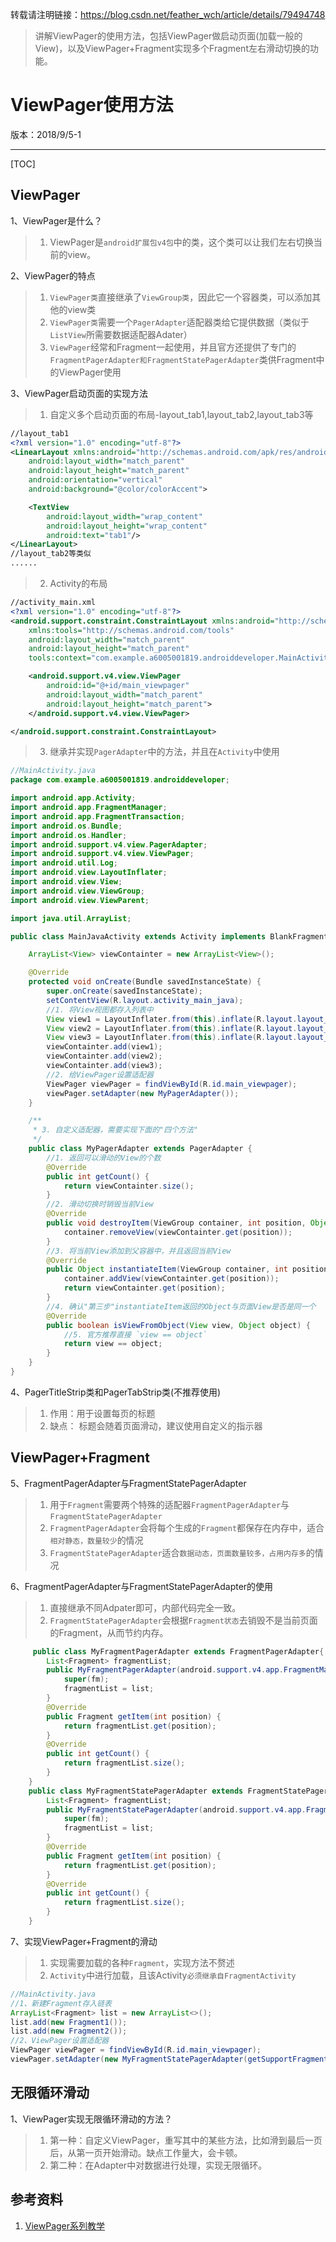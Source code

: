 转载请注明链接：https://blog.csdn.net/feather_wch/article/details/79494748

>讲解ViewPager的使用方法，包括ViewPager做启动页面(加载一般的View)，以及ViewPager+Fragment实现多个Fragment左右滑动切换的功能。

# ViewPager使用方法

版本：2018/9/5-1

---

[TOC]

## ViewPager

1、ViewPager是什么？
>1. ViewPager是`android扩展包v4包`中的类，这个类可以让我们左右切换当前的view。

2、ViewPager的特点
>1. `ViewPager类`直接继承了`ViewGroup类`，因此它一个容器类，可以添加其他的view类
>1. `ViewPager类`需要一个`PagerAdapter`适配器类给它提供数据（类似于`ListView`所需要数据适配器Adater）
>1. `ViewPager`经常和Fragment一起使用，并且官方还提供了专门的`FragmentPagerAdapter和FragmentStatePagerAdapter`类供Fragment中的ViewPager使用

3、ViewPager启动页面的实现方法
>1. 自定义多个启动页面的布局-layout_tab1,layout_tab2,layout_tab3等
```xml
//layout_tab1
<?xml version="1.0" encoding="utf-8"?>
<LinearLayout xmlns:android="http://schemas.android.com/apk/res/android"
    android:layout_width="match_parent"
    android:layout_height="match_parent"
    android:orientation="vertical"
    android:background="@color/colorAccent">

    <TextView
        android:layout_width="wrap_content"
        android:layout_height="wrap_content"
        android:text="tab1"/>
</LinearLayout>
//layout_tab2等类似
......
```
>2. Activity的布局
```xml
//activity_main.xml
<?xml version="1.0" encoding="utf-8"?>
<android.support.constraint.ConstraintLayout xmlns:android="http://schemas.android.com/apk/res/android"
    xmlns:tools="http://schemas.android.com/tools"
    android:layout_width="match_parent"
    android:layout_height="match_parent"
    tools:context="com.example.a6005001819.androiddeveloper.MainActivity">

    <android.support.v4.view.ViewPager
        android:id="@+id/main_viewpager"
        android:layout_width="match_parent"
        android:layout_height="match_parent">
    </android.support.v4.view.ViewPager>

</android.support.constraint.ConstraintLayout>
```
>3. 继承并实现`PagerAdapter`中的方法，并且在`Activity`中使用
```java
//MainActivity.java
package com.example.a6005001819.androiddeveloper;

import android.app.Activity;
import android.app.FragmentManager;
import android.app.FragmentTransaction;
import android.os.Bundle;
import android.os.Handler;
import android.support.v4.view.PagerAdapter;
import android.support.v4.view.ViewPager;
import android.util.Log;
import android.view.LayoutInflater;
import android.view.View;
import android.view.ViewGroup;
import android.view.ViewParent;

import java.util.ArrayList;

public class MainJavaActivity extends Activity implements BlankFragment.onFragmentInteractionListerner{

    ArrayList<View> viewContainter = new ArrayList<View>();

    @Override
    protected void onCreate(Bundle savedInstanceState) {
        super.onCreate(savedInstanceState);
        setContentView(R.layout.activity_main_java);
        //1. 将View视图都存入列表中
        View view1 = LayoutInflater.from(this).inflate(R.layout.layout_tab1, null);
        View view2 = LayoutInflater.from(this).inflate(R.layout.layout_tab2, null);
        View view3 = LayoutInflater.from(this).inflate(R.layout.layout_tab3, null);
        viewContainter.add(view1);
        viewContainter.add(view2);
        viewContainter.add(view3);
        //2. 给ViewPager设置适配器
        ViewPager viewPager = findViewById(R.id.main_viewpager);
        viewPager.setAdapter(new MyPagerAdapter());
    }

    /**
     * 3. 自定义适配器，需要实现下面的"四个方法"
     */
    public class MyPagerAdapter extends PagerAdapter {
        //1. 返回可以滑动的View的个数
        @Override
        public int getCount() {
            return viewContainter.size();
        }
        //2. 滑动切换时销毁当前View
        @Override
        public void destroyItem(ViewGroup container, int position, Object object) {
            container.removeView(viewContainter.get(position));
        }
        //3. 将当前View添加到父容器中，并且返回当前View
        @Override
        public Object instantiateItem(ViewGroup container, int position) {
            container.addView(viewContainter.get(position));
            return viewContainter.get(position);
        }
        //4. 确认"第三步"instantiateItem返回的Object与页面View是否是同一个
        @Override
        public boolean isViewFromObject(View view, Object object) {
            //5. 官方推荐直接 `view == object`
            return view == object;
        }
    }
}

```

4、PagerTitleStrip类和PagerTabStrip类(不推荐使用)
>1. 作用：用于设置每页的标题
>2. 缺点： 标题会随着页面滑动，建议使用自定义的指示器

## ViewPager+Fragment

5、FragmentPagerAdapter与FragmentStatePagerAdapter
>1. 用于`Fragment`需要两个特殊的适配器`FragmentPagerAdapter`与`FragmentStatePagerAdapter`
>2. `FragmentPagerAdapter`会将每个生成的`Fragment`都保存在内存中，适合`相对静态，数量较少`的情况
>3. `FragmentStatePagerAdapter`适合`数据动态，页面数量较多，占用内存多`的情况

6、FragmentPagerAdapter与FragmentStatePagerAdapter的使用
>1. 直接继承不同Adpater即可，内部代码完全一致。
>2. `FragmentStatePagerAdapter`会根据`Fragment状态`去销毁不是当前页面的Fragment，从而节约内存。
```java
     public class MyFragmentPagerAdapter extends FragmentPagerAdapter{
        List<Fragment> fragmentList;
        public MyFragmentPagerAdapter(android.support.v4.app.FragmentManager fm, List<Fragment> list) {
            super(fm);
            fragmentList = list;
        }
        @Override
        public Fragment getItem(int position) {
            return fragmentList.get(position);
        }
        @Override
        public int getCount() {
            return fragmentList.size();
        }
    }
    public class MyFragmentStatePagerAdapter extends FragmentStatePagerAdapter{
        List<Fragment> fragmentList;
        public MyFragmentStatePagerAdapter(android.support.v4.app.FragmentManager fm, List<Fragment> list) {
            super(fm);
            fragmentList = list;
        }
        @Override
        public Fragment getItem(int position) {
            return fragmentList.get(position);
        }
        @Override
        public int getCount() {
            return fragmentList.size();
        }
    }
```

7、实现ViewPager+Fragment的滑动
>1. 实现需要加载的各种`Fragment`，实现方法不赘述
>2. `Activity`中进行加载，且该Activity`必须继承自FragmentActivity`
```java
//MainActivity.java
//1、新建Fragment存入链表
ArrayList<Fragment> list = new ArrayList<>();
list.add(new Fragment1());
list.add(new Fragment2());
//2、ViewPager设置适配器
ViewPager viewPager = findViewById(R.id.main_viewpager);
viewPager.setAdapter(new MyFragmentStatePagerAdapter(getSupportFragmentManager(), list));
```

## 无限循环滑动

1、ViewPager实现无限循环滑动的方法？
> 1. 第一种：自定义ViewPager，重写其中的某些方法，比如滑到最后一页后，从第一页开始滑动。缺点工作量大，会卡顿。
> 1. 第二种：在Adapter中对数据进行处理，实现无限循环。

## 参考资料
1. [ViewPager系列教学](http://blog.csdn.net/javazejian/article/details/52138962)
